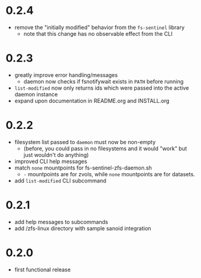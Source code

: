 # 0.2.4

- remove the "initially modified" behavior from the `fs-sentinel` library
    - note that this change has no observable effect from the CLI

# 0.2.3

- greatly improve error handling/messages
    - daemon now checks if fsnotifywait exists in `PATH` before running
- `list-modified` now only returns ids which were passed into the active daemon instance
- expand upon documentation in README.org and INSTALL.org

# 0.2.2

- filesystem list passed to `daemon` must now be non-empty
    - (before, you could pass in no filesystems and it would "work" but just wouldn't do anything)
- improved CLI help messages
- match `none` mountpoints for fs-sentinel-zfs-daemon.sh
    - `-` mountpoints are for zvols, while `none` mountpoints are for datasets.
- add `list-modified` CLI subcommand

# 0.2.1

- add help messages to subcommands
- add /zfs-linux directory with sample sanoid integration

# 0.2.0

- first functional release
